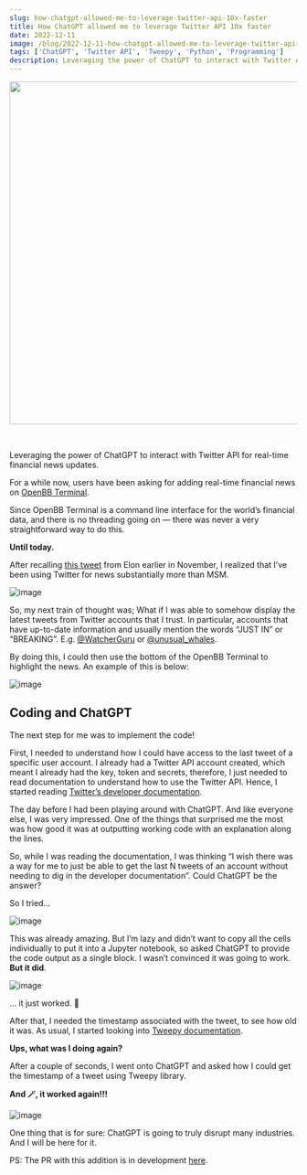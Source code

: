 ```yaml
---
slug: how-chatgpt-allowed-me-to-leverage-twitter-api-10x-faster
title: How ChatGPT allowed me to leverage Twitter API 10x faster
date: 2022-12-11
image: /blog/2022-12-11-how-chatgpt-allowed-me-to-leverage-twitter-api-10x-faster.png
tags: ['ChatGPT', 'Twitter API', 'Tweepy', 'Python', 'Programming']
description: Leveraging the power of ChatGPT to interact with Twitter API for real-time financial news updates.
---
```


<p align="center">
    <img width="600" src="/blog/2022-12-11-how-chatgpt-allowed-me-to-leverage-twitter-api-10x-faster.png"/>
</p>

<br />

Leveraging the power of ChatGPT to interact with Twitter API for real-time financial news updates.

<!-- truncate -->

<div style={{borderTop: '1px solid #0088CC', margin: '1.5em 0'}} />

For a while now, users have been asking for adding real-time financial news on [OpenBB Terminal](https://github.com/OpenBB-finance/OpenBBTerminal).

Since OpenBB Terminal is a command line interface for the world’s financial data, and there is no threading going on — there was never a very straightforward way to do this.

**Until today.**

After recalling [this tweet](https://twitter.com/elonmusk/status/1591121142961799168?s=20&t=j-cjTu-XA9SNcY8PBrbUnQ) from Elon earlier in November, I realized that I’ve been using Twitter for news substantially more than MSM.

![image](/blog/2022-12-11-how-chatgpt-allowed-me-to-leverage-twitter-api-10x-faster_1.png)

So, my next train of thought was; What if I was able to somehow display the latest tweets from Twitter accounts that I trust. In particular, accounts that have up-to-date information and usually mention the words “JUST IN” or “BREAKING”. E.g. [@WatcherGuru](https://twitter.com/WatcherGuru) or [@unusual_whales](https://twitter.com/unusual_whales).

By doing this, I could then use the bottom of the OpenBB Terminal to highlight the news. An example of this is below:

![image](/blog/2022-12-11-how-chatgpt-allowed-me-to-leverage-twitter-api-10x-faster_2.png)

## Coding and ChatGPT

The next step for me was to implement the code!

First, I needed to understand how I could have access to the last tweet of a specific user account. I already had a Twitter API account created, which meant I already had the key, token and secrets, therefore, I just needed to read documentation to understand how to use the Twitter API. Hence, I started reading [Twitter’s developer documentation](https://developer.twitter.com/en/docs/twitter-api/tweets/search/api-reference/get-tweets-search-recent).

The day before I had been playing around with ChatGPT. And like everyone else, I was very impressed. One of the things that surprised me the most was how good it was at outputting working code with an explanation along the lines.

So, while I was reading the documentation, I was thinking “I wish there was a way for me to just be able to get the last N tweets of an account without needing to dig in the developer documentation”. Could ChatGPT be the answer?

So I tried…

![image](/blog/2022-12-11-how-chatgpt-allowed-me-to-leverage-twitter-api-10x-faster_3.png)

This was already amazing. But I’m lazy and didn’t want to copy all the cells individually to put it into a Jupyter notebook, so asked ChatGPT to provide the code output as a single block. I wasn’t convinced it was going to work. **But it did**.

![image](/blog/2022-12-11-how-chatgpt-allowed-me-to-leverage-twitter-api-10x-faster_4.png)

… it just worked. 🤯

After that, I needed the timestamp associated with the tweet, to see how old it was. As usual, I started looking into [Tweepy documentation](https://docs.tweepy.org/en/latest/authentication.html#twitter-api-v2).

**Ups, what was I doing again?**

After a couple of seconds, I went onto ChatGPT and asked how I could get the timestamp of a tweet using Tweepy library.

**And 🪄, it worked again!!!**

![image](/blog/2022-12-11-how-chatgpt-allowed-me-to-leverage-twitter-api-10x-faster_5.png)

One thing that is for sure: ChatGPT is going to truly disrupt many industries. And I will be here for it.

PS: The PR with this addition is in development [here](https://github.com/OpenBB-finance/OpenBBTerminal/pull/3757).
